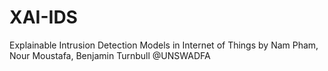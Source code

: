# XAI-IDS
Explainable Intrusion Detection Models in Internet of Things
by Nam Pham, Nour Moustafa, Benjamin Turnbull @UNSWADFA

